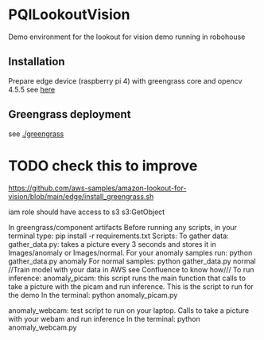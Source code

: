 # PQILookoutVision
Demo environment for the lookout for vision demo running in robohouse

## Installation
Prepare edge device (raspberry pi 4) with greengrass core and opencv 4.5.5 see [here](./edgesetup/pi_setup.md)

## Greengrass deployment
see [./greengrass](./greengrass/deployment.md)


# TODO check this to improve
https://github.com/aws-samples/amazon-lookout-for-vision/blob/main/edge/install_greengrass.sh

iam role should have access to s3
s3:GetObject

In greengrass/component artifacts
Before running any scripts, in your terminal type:
pip install -r requirements.txt
Scripts:
To gather data:
gather_data.py: takes a picture every 3 seconds and stores it in Images/anomaly or Images/normal.
For your anomaly samples run: python gather_data.py anomaly
For normal samples: python gather_data.py normal
//Train model with your data in AWS see Confluence to know how///
To run inference:
anomaly_picam: this script runs the main function that calls to take a picture with the picam and run inference. This is the script to run for the demo
In the terminal: python anomaly_picam.py

anomaly_webcam: test script to run on your laptop. Calls to take a picture with your webam and run inference
In the terminal: python anomaly_webcam.py

